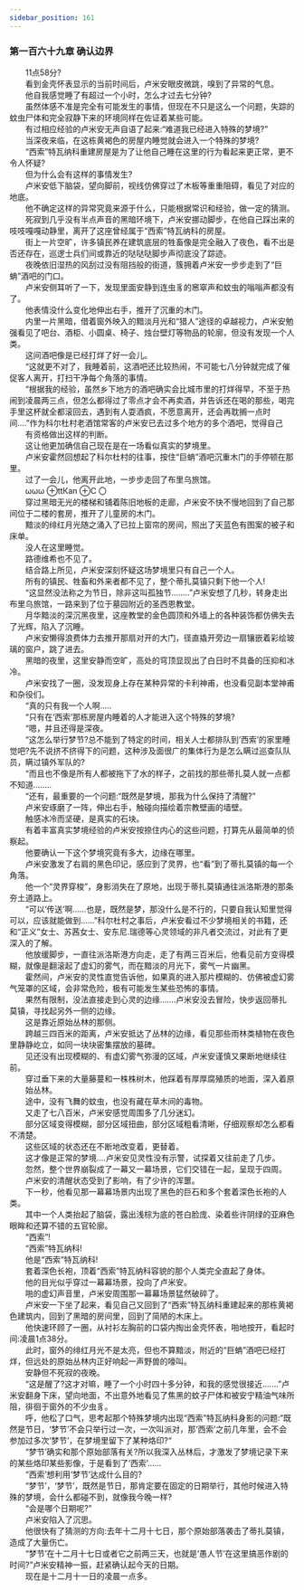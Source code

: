 ```yaml
---
sidebar_position: 161
---
```

### 第一百六十九章 确认边界  


　　11点58分?  
　　看到金壳怀表显示的当前时间后，卢米安眼皮微跳，嗅到了异常的气息。  
　　他自我感觉睡了有超过一个小时，怎么才过去七分钟?  
　　虽然体感不准是完全有可能发生的事情，但现在不只是这么一个问题，失踪的蚊虫尸体和完全寂静下来的环境同样在佐证着某些可能。  
　　有过相应经验的卢米安无声自语了起来:“难道我已经进入特殊的梦境?”  
　　当深夜来临，在这栋黄褐色的房屋内睡觉就会进入一个特殊的梦境?  
　　“西索”特瓦纳科重建房屋是为了让他自己睡在这里的行为看起来更正常，更不令人怀疑?  
　　但为什么会有这样的事情发生?  
　　卢米安低下脑袋，望向脚前，视线仿佛穿过了木板等重重阻碍，看见了对应的地底。  
　　他不确定这样的异常究竟来源于什么，只能根据常识和经验，做一定的猜测。  
　　死寂到几乎没有半点声音的黑暗环境下，卢米安挪动脚步，在他自己踩出来的吱吱嘎嘎动静里，离开了这座曾经属于“西索”特瓦纳科的房屋。  
　　街上一片空旷，许多镇民养在建筑底层的牲畜像是完全融入了夜色，看不出是否还存在，巡逻士兵们间或靠近的哒哒哒脚步声彻底没了踪迹。  
　　夜晚依旧湿热的风刮过没有阻挡般的街道，簇拥着卢米安一步步走到了“巨蚺”酒吧的门口。  
　　卢米安侧耳听了一下，发现里面安静到连虫豸的窸窣声和蚊虫的嗡嗡声都没有了。  
　　他表情没什么变化地伸出右手，推开了沉重的木门。  
　　内里一片黑暗，借着窗外映入的黯淡月光和“猎人”途径的卓越视力，卢米安勉强看见了吧台、酒柜、小圆桌、椅子、烛台壁灯等物品的轮廓，但没有发现一个人类。  
　　这间酒吧像是已经打烊了好一会儿。  
　　“这就更不对了，我睡着前，这酒吧还比较热闹，不可能七八分钟就完成了催促客人离开，打扫干净每个角落的事情。  
　　“根据我的经验，虽然乡下地方的酒吧确实会比城市里的打烊得早，不至于热闹到凌晨两三点，但怎么都得过了零点才会不再卖酒，并告诉还在喝的那些，喝完手里这杯就全都滚回去，遇到有人耍酒疯，不愿意离开，还会再耽搁一点时间.…”作为科尔杜村老酒馆常客的卢米安已去过多个地方的多个酒吧，觉得自己  
　　有资格做出这样的判断。  
　　这让他更加确信自己现在是在一场看似真实的梦境里。  
　　卢米安霍然回想起了科尔杜村的往事，按住“巨蚺”酒吧沉重木门的手停顿在那里。  
　　过了一会儿，他离开此地，一步步走回了布里乌旅馆。  
　　ωωω ⊕ttКan ⊕C 〇  
　　穿过黑暗无光的楼梯和铺着陈旧地板的走廊，卢米安不快不慢地回到了自己那间位于二楼的套房，推开了儿童房的木门。  
　　黯淡的绯红月光随之涌入了已拉上窗帘的房间，照出了天蓝色有图案的被子和床单。  
　　没人在这里睡觉。  
　　路德维希也不见了。  
　　结合路上所见，卢米安深刻怀疑这场梦境里只有自己一个人。  
　　所有的镇民、牲畜和外来者都不见了，整个蒂扎莫镇只剩下他一个人!  
　　“这显然没法称之为节日，除非这叫孤独节....….”卢米安想了几秒，转身走出布里乌旅馆，一路来到了位于墓园附近的圣西恩教堂。  
　　月华黯淡的深沉黑夜里，这座教堂的金色圆顶和外墙上的各种装饰都仿佛失去了光辉，陷入了沉睡。  
　　卢米安懒得浪费体力去推开那扇对开的大门，径直撬开旁边一扇镶嵌着彩绘玻璃的窗户，跳了进去。  
　　黑暗的夜里，这里安静而空旷，高处的穹顶显现出了白日时不具备的压抑和冰冷。  
　　卢米安找了一圈，没发现身上存在某种异常的卡利神甫，也没看见副本堂神甫和杂役们。  
　　“真的只有我一个人啊.….  
　　“只有在‘西索’那栋房屋内睡着的人才能进入这个特殊的梦境?  
　　“嗯，并且还得是深夜。  
　　“这怎么举行梦节?总不能到了特定的时间，相关人士都排队到‘西索’的家里睡觉吧?先不说挤不挤得下的问题，这种涉及面很广的集体行为是怎么瞒过巡查队队员，瞒过镇外军队的?  
　　“而且也不像是所有人都被拖下了水的样子，之前找的那些蒂扎莫人就一点都不知道.…….  
　　“还有，最重要的一个问题:“既然是梦境，那我为什么保持了清醒?”  
　　卢米安琢磨了一阵，伸出右手，触碰向描绘着宗教壁画的墙壁。  
　　触感冰冷而坚硬，是真实的石块。  
　　有着丰富真实梦境经验的卢米安按捺住内心的这些问题，打算先从最简单的侦察起。  
　　他要确认一下这个梦境究竟有多大，边缘在哪里。  
　　卢米安激发了右肩的黑色印记，感应到了灵界，也“看”到了蒂扎莫镇的每一个角落。  
　　他一个“灵界穿梭”，身影消失在了原地，出现于蒂扎莫镇通往派洛斯港的那条夯土道路上。  
　　“可以‘传送’啊......也是，既然是梦，那没什么是不行的，只要自我认知里觉得可以，应该就能做到……”科尔杜村之事后，卢米安看过不少梦境相关的书籍，还和“正义”女士、苏茜女士、安东尼.瑞德等心灵领域的非凡者交流过，对此有了更深入的了解。  
　　他放缓脚步，一直往派洛斯港方向走，走了有两三百米后，他看见前方变得模糊，就像是翻滚起了虚幻的雾气，而在黯淡的月光下，雾气一片幽黑。  
　　霍然间，卢米安的灵性直觉告诉他，如果真的进入那片模糊的、仿佛被虚幻雾气笼罩的区域，会非常危险，极有可能发生某些恐怖的事情。  
　　果然有限制，没法直接走到心灵的边缘…….卢米安没去冒险，快步返回蒂扎莫镇，寻找起另外一侧的边缘。  
　　这是靠近原始丛林的那侧。  
　　跨越三四百米的距离，卢米安抵达了丛林的边缘，看见那些雨林类植物在夜色里静静屹立，如同一块块密集摆放的墓碑。  
　　见还没有出现模糊的、有虚幻雾气弥漫的区域，卢米安谨慎又果断地继续往前。  
　　穿过垂下来的大量藤蔓和一株株树木，他踩着有厚厚腐殖质的地面，深入着原  
　　始丛林。  
　　途中，没有飞舞的蚊虫，也没有藏在草木间的毒物。  
　　又走了七八百米，卢米安感觉周围多了几分迷幻。  
　　部分区域变得模糊，部分区域扭曲，部分区域粗看清晰，仔细观察却怎么都看不清楚。  
　　这些区域的状态还在不断地改变着，更替着。  
　　这才像是正常的梦境….卢米安见灵性没有示警，试探着又往前走了几步。  
　　忽然，整个世界崩裂成了一幕又一幕场景，它们交错在一起，呈现于四周。  
　　卢米安的清醒状态受到了影响，有了少许的浑噩。  
　　下一秒，他看见那一幕幕场景内出现了黑色的巨石和多个套着深色长袍的人类。  
　　其中一个人类抬起了脑袋，露出浅棕为底的苍白脸庞、染着些许阴绿的亚麻色眼眸和还算不错的五官轮廓。  
　　“西索”!  
　　“西索”特瓦纳科!  
　　他是“西索”特瓦纳科!  
　　套着深色长袍，顶着“西索”特瓦纳科容貌的那个人类完全直起了身体。  
　　他的目光似乎穿过一幕幕场景，投向了卢米安。  
　　啪的虚幻声音里，卢米安周围那一幕幕场景猛然破碎了。  
　　卢米安一下坐了起来，看见自己又回到了“西索”特瓦纳科重建起来的那栋黄褐色建筑内，回到了黑暗的房间里，回到了简陋的木床上。  
　　他快速环顾了一圈，从衬衫左胸前的口袋内掏出金壳怀表，啪地按开，看起时间:凌晨1点38分。  
　　此时，窗外的绯红月光不是太亮，但也不算黯淡，附近的“巨蚺”酒吧已经打烊，但远处的原始丛林内正好响起一声野兽的嚎叫。  
　　安静但不死寂的夜晚。  
　　“这是醒了?这才对嘛，睡了一个小时四十多分钟，和我的感觉很接近.…...”卢米安翻身下床，望向地面，不出意外地看见了焦黑的蚊子尸体和被安宁精油气味所阻，徘徊于窗外的不少虫豸。  
　　呼，他松了口气，思考起那个特殊梦境内出现“西索”特瓦纳科身影的问题:“既然是节日，‘梦节’不会只举行过一次，一次叫派对，那‘西索’之前几年里，会不会参加过多次‘梦节’，在梦境里留下了某种烙印?“  
　　“梦节’确实和那个原始部落有关?所以我深入丛林后，才激发了梦境记录下来的某些烙印某些影像，于是看到了‘西索’……  
　　“西索’想利用‘梦节’达成什么目的?  
　　“梦节’，‘梦节’，既然是节日，那肯定要在固定的日期举行，其他时候进入特殊的梦境，会什么都碰不到，就像我今晚一样?  
　　“会是哪个日期呢?”  
　　卢米安陷入了沉思。  
　　他很快有了猜测的方向:去年十二月十七日，那个原始部落袭击了蒂扎莫镇，造成了大量伤亡。  
　　“梦节’在十二月十七日或者它之前两三天，也就是‘愚人节’在这里搞恶作剧的时间?”卢米安精神一振，赶紧确认起今天的日期。  
　　现在是十二月十一日的凌晨一点多。  
